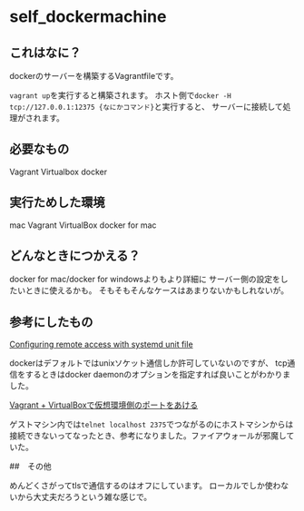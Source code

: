 # self_dockermachine

## これはなに？

dockerのサーバーを構築するVagrantfileです。

`vagrant up`を実行すると構築されます。
ホスト側で`docker -H tcp://127.0.0.1:12375 {なにかコマンド}`と実行すると、
サーバーに接続して処理がされます。

## 必要なもの

Vagrant
Virtualbox
docker

## 実行ためした環境

mac
Vagrant
VirtualBox
docker for mac


## どんなときにつかえる？

docker for mac/docker for windowsよりもより詳細に
サーバー側の設定をしたいときに使えるかも。
そもそもそんなケースはあまりないかもしれないが。


## 参考にしたもの

[Configuring remote access with systemd unit file
](https://docs.docker.com/engine/install/linux-postinstall/#configuring-remote-access-with-systemd-unit-file)

dockerはデフォルトではunixソケット通信しか許可していないのですが、
tcp通信をするときはdocker daemonのオプションを指定すれば良いことがわかりました。

[Vagrant + VirtualBoxで仮想環境側のポートをあける](https://qiita.com/kkam0907/items/4a345cd5e834969d3859)

ゲストマシン内では`telnet localhost 2375`でつながるのにホストマシンからは接続できないってなったとき、参考になりました。ファイアウォールが邪魔していた。


##　その他

めんどくさがってtlsで通信するのはオフにしています。
ローカルでしか使わないから大丈夫だろうという雑な感じで。